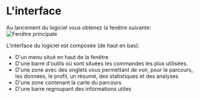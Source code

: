 ﻿# L'interface
Au lancement du logiciel vous obtenez la fenêtre suivante:  
![Fenêtre principale](./images/CG40_Main.png)

L'interface du logiciel est composée (de haut en bas):

* D'un menu situé en haut de la fenêtre
* D'une barre d'outils où sont situées les commandes les plus utilisées.
* D'une zone avec des onglets vous permettant de voir, pour le parcours, les données, le profil, un résumé, des statistiques et des analyses
* D'une zone contenant la carte du parcours
* D'une barre regroupant des informations utiles
